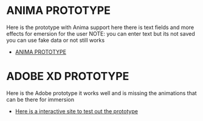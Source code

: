 # ANIMA PROTOTYPE
Here is the prototype with Anima support here there is text fields and more effects for emersion for the user
NOTE: you can enter text but its not saved you can use fake data or not still works

* [ANIMA PROTOTYPE](https://dawn-hat-7023.animaapp.io)


# ADOBE XD PROTOTYPE
Here is the Adobe prototype it works well and is missing the animations that can be there for immersion 

* [Here is a interactive site to test out the prototype](https://xd.adobe.com/view/c2ad098e-9a47-42ea-95cd-a021a1d5e370-97fe/?fullscreen&hints=off)

